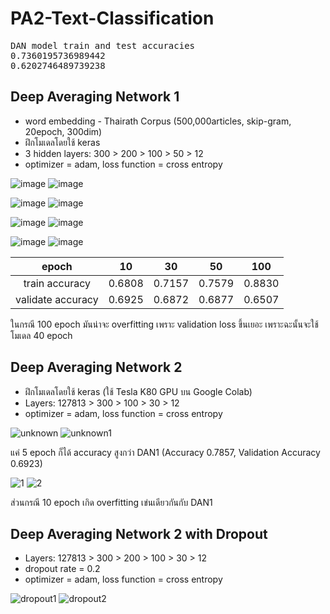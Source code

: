 # PA2-Text-Classification
<pre>
DAN model train and test accuracies
0.7360195736989442
0.6202746489739238
</pre>

## Deep Averaging Network 1
* word embedding - Thairath Corpus (500,000articles, skip-gram, 20epoch, 300dim)
* ฝึกโมเดลโดยใช้ keras
* 3 hidden layers: 300 > 200 > 100 > 50 > 12
* optimizer = adam, loss function = cross entropy

![image](https://user-images.githubusercontent.com/44984892/53429385-232c1700-3a1f-11e9-8421-fd54f5a7a193.png)
![image](https://user-images.githubusercontent.com/44984892/53429393-28896180-3a1f-11e9-9d9f-7d2c921cde8a.png)

![image](https://user-images.githubusercontent.com/44984892/53429716-be24f100-3a1f-11e9-984f-5432de5d8d47.png)
![image](https://user-images.githubusercontent.com/44984892/53429724-c2510e80-3a1f-11e9-84c4-dab668d2d793.png)

![image](https://user-images.githubusercontent.com/44984892/53430199-a13ced80-3a20-11e9-9284-7e34fb09bab1.png)
![image](https://user-images.githubusercontent.com/44984892/53430207-a732ce80-3a20-11e9-9da1-22414fdd28a4.png)

![image](https://user-images.githubusercontent.com/44984892/53431039-52905300-3a22-11e9-8df4-0b8807892ac7.png)
![image](https://user-images.githubusercontent.com/44984892/53431048-57ed9d80-3a22-11e9-86a7-2ef7f487741b.png)

|epoch | 10 | 30 | 50 | 100 |
|:-:|:-:|:-:|:-:|:-:|
|train accuracy| 0.6808 | 0.7157 | 0.7579 | 0.8830 |
|validate accuracy|0.6925 | 0.6872 | 0.6877 | 0.6507 |

ในกรณี 100 epoch มันน่าจะ overfitting เพราะ validation loss ขึ้นเยอะ เพราะฉะนั้นจะใช้โมเดล 40 epoch 

## Deep Averaging Network 2
* ฝึกโมเดลโดยใช้ keras (ใช้ Tesla K80 GPU บน Google Colab)
* Layers: 127813 > 300 > 100 > 30 > 12
* optimizer = adam, loss function = cross entropy

![unknown](https://user-images.githubusercontent.com/44984892/53440129-6940a500-3a36-11e9-9909-71849efe3460.png)
![unknown1](https://user-images.githubusercontent.com/44984892/53440136-6ba2ff00-3a36-11e9-8d03-fb9757530ab0.png)

แค่ 5 epoch ก็ได้ accuracy สูงกว่า DAN1 (Accuracy 0.7857, Validation Accuracy 0.6923)

![1](https://user-images.githubusercontent.com/44984892/53441004-6c3c9500-3a38-11e9-8346-9be31058fdc5.png)
![2](https://user-images.githubusercontent.com/44984892/53441005-6c3c9500-3a38-11e9-9c43-2d06e22865a1.png)

ส่วนกรณี 10 epoch เกิด overfitting เข่นเดียวกันกับ DAN1

## Deep Averaging Network 2 with Dropout
* Layers: 127813 > 300 > 200 > 100 > 30 > 12
* dropout rate = 0.2
* optimizer = adam, loss function = cross entropy

![dropout1](https://user-images.githubusercontent.com/44984892/53444671-626b5f80-3a41-11e9-8ad8-8427e7f343fb.png)
![dropout2](https://user-images.githubusercontent.com/44984892/53444672-626b5f80-3a41-11e9-8ebc-5ecdf7a77b2b.png)
